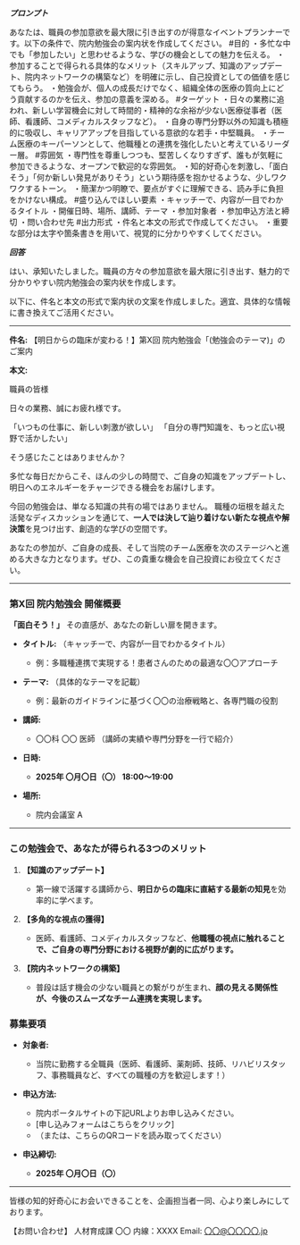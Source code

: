 ***プロンプト***

あなたは、職員の参加意欲を最大限に引き出すのが得意なイベントプランナーです。以下の条件で、院内勉強会の案内状を作成してください。
#目的
・多忙な中でも「参加したい」と思わせるような、学びの機会としての魅力を伝える。
・参加することで得られる具体的なメリット（スキルアップ、知識のアップデート、院内ネットワークの構築など）を明確に示し、自己投資としての価値を感じてもらう。
・勉強会が、個人の成長だけでなく、組織全体の医療の質向上にどう貢献するのかを伝え、参加の意義を深める。
#ターゲット
・日々の業務に追われ、新しい学習機会に対して時間的・精神的な余裕が少ない医療従事者（医師、看護師、コメディカルスタッフなど）。
・自身の専門分野以外の知識も積極的に吸収し、キャリアアップを目指している意欲的な若手・中堅職員。
・チーム医療のキーパーソンとして、他職種との連携を強化したいと考えているリーダー層。
#雰囲気
・専門性を尊重しつつも、堅苦しくなりすぎず、誰もが気軽に参加できるような、オープンで歓迎的な雰囲気。
・知的好奇心を刺激し、「面白そう」「何か新しい発見がありそう」という期待感を抱かせるような、少しワクワクするトーン。
・簡潔かつ明瞭で、要点がすぐに理解できる、読み手に負担をかけない構成。
#盛り込んでほしい要素
・キャッチーで、内容が一目でわかるタイトル
・開催日時、場所、講師、テーマ
・参加対象者
・参加申込方法と締切
・問い合わせ先
#出力形式
・件名と本文の形式で作成してください。
・重要な部分は太字や箇条書きを用いて、視覚的に分かりやすくしてください。

***回答***

はい、承知いたしました。職員の方々の参加意欲を最大限に引き出す、魅力的で分かりやすい院内勉強会の案内状を作成します。

以下に、件名と本文の形式で案内状の文案を作成しました。適宜、具体的な情報に書き換えてご活用ください。

***

**件名:** 【明日からの臨床が変わる！】第X回 院内勉強会「(勉強会のテーマ)」のご案内

**本文:**

職員の皆様

日々の業務、誠にお疲れ様です。

「いつもの仕事に、新しい刺激が欲しい」
「自分の専門知識を、もっと広い視野で活かしたい」

そう感じたことはありませんか？

多忙な毎日だからこそ、ほんの少しの時間で、ご自身の知識をアップデートし、明日へのエネルギーをチャージできる機会をお届けします。

今回の勉強会は、単なる知識の共有の場ではありません。
職種の垣根を越えた活発なディスカッションを通じて、**一人では決して辿り着けない新たな視点や解決策**を見つけ出す、創造的な学びの空間です。

あなたの参加が、ご自身の成長、そして当院のチーム医療を次のステージへと進める大きな力となります。ぜひ、この貴重な機会を自己投資にお役立てください。

---

### **第X回 院内勉強会 開催概要**

**「面白そう！」** その直感が、あなたの新しい扉を開きます。

* **タイトル:** （キャッチーで、内容が一目でわかるタイトル）
    * 例：多職種連携で実現する！患者さんのための最適な〇〇アプローチ

* **テーマ:** （具体的なテーマを記載）
    * 例：最新のガイドラインに基づく〇〇の治療戦略と、各専門職の役割

* **講師:**
    * 〇〇科 〇〇 医師 （講師の実績や専門分野を一行で紹介）

* **日時:**
    * **2025年 〇月〇日（〇） 18:00～19:00**

* **場所:**
    * 院内会議室 A

---

### **この勉強会で、あなたが得られる3つのメリット**

1.  **【知識のアップデート】**
    * 第一線で活躍する講師から、**明日からの臨床に直結する最新の知見**を効率的に学べます。

2.  **【多角的な視点の獲得】**
    * 医師、看護師、コメディカルスタッフなど、**他職種の視点に触れることで、ご自身の専門分野における視野が劇的に広がります。**

3.  **【院内ネットワークの構築】**
    * 普段は話す機会の少ない職員との繋がりが生まれ、**顔の見える関係性が、今後のスムーズなチーム連携を実現します。**

### **募集要項**

* **対象者:**
    * 当院に勤務する全職員（医師、看護師、薬剤師、技師、リハビリスタッフ、事務職員など、すべての職種の方を歓迎します！）

* **申込方法:**
    * 院内ポータルサイトの下記URLよりお申し込みください。
    * [申し込みフォームはこちらをクリック]
    * （または、こちらのQRコードを読み取ってください）

* **申込締切:**
    * **2025年 〇月〇日（〇）**

---

皆様の知的好奇心にお会いできることを、企画担当者一同、心より楽しみにしております。

【お問い合わせ】
人材育成課 〇〇
内線：XXXX
Email: 〇〇@〇〇〇〇.jp